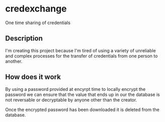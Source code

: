 # credexchange
One time sharing of credentials

## Description

I'm creating this project because I'm tired of using a variety of unreliable and complex processes for the transfer of credentials from one person to another.

## How does it work

By using a password provided at encyrpt time to locally encrypt the password we can ensure that the value that ends up in our the database is not reversable or decryptable by anyone other than the creator.

Once the encrypted password has been downloaded it is deleted from the database.
